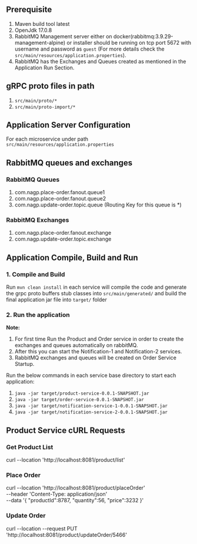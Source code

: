 ## Prerequisite
1. Maven build tool latest
2. OpenJdk 17.0.8
3. RabbitMQ Management server either on docker(rabbitmq:3.9.29-management-alpine) or installer should be running on tcp port 
5672 with username and password as `guest` (For more details check the `src/main/resources/application.properties`).
4. RabbitMQ has the Exchanges and Queues created as mentioned in the Application Run Section.

## gRPC proto files in path
1. `src/main/proto/*`
2. `src/main/proto-import/*`

## Application Server Configuration
For each microservice under path `src/main/resources/application.properties`

## RabbitMQ queues and exchanges

### RabbitMQ Queues
1. com.nagp.place-order.fanout.queue1
2. com.nagp.place-order.fanout.queue2
3. com.nagp.update-order.topic.queue (Routing Key for this queue is *)

### RabbitMQ Exchanges
1. com.nagp.place-order.fanout.exchange
2. com.nagp.update-order.topic.exchange

## Application Compile, Build and Run

### 1. Compile and Build
Run `mvn clean install` in each service will compile the code and generate the
grpc proto buffers stub classes into ``src/main/generated/`` and build the
final application jar file into `target/` folder

### 2. Run the application
**Note:**
1. For first time Run the Product and Order service in order to create the exchanges and queues automatically on rabbitMQ.
2. After this you can start the Notification-1 and Notification-2 services.
3. RabbitMQ exchanges and queues will be created on Order Service Startup.

Run the below commands in each service base directory to start each application:
1. `java -jar target/product-service-0.0.1-SNAPSHOT.jar`
2. `java -jar target/order-service-0.0.1-SNAPSHOT.jar`
3. `java -jar target/notification-service-1-0.0.1-SNAPSHOT.jar`
4. `java -jar target/notification-service-2-0.0.1-SNAPSHOT.jar`


## Product Service cURL Requests

### Get Product List
curl --location 'http://localhost:8081/product/list'

### Place Order
curl --location 'http://localhost:8081/product/placeOrder' \
--header 'Content-Type: application/json' \
--data '{
"productId":8787,
"quantity":56,
"price":3232
}'
### Update Order
curl --location --request PUT 'http://localhost:8081/product/updateOrder/5466'